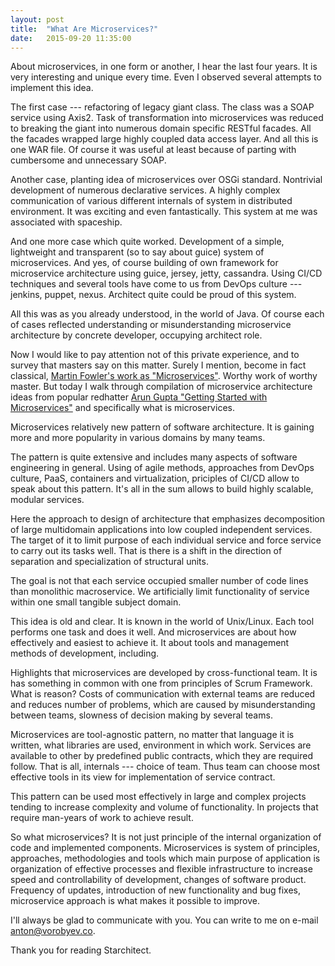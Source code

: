 ```yaml
---
layout: post
title:  "What Are Microservices?"
date:   2015-09-20 11:35:00
---
```


About microservices, in one form or another, I hear the last four years. It is very interesting and unique every time.
Even I observed several attempts to implement this idea.

The first case --- refactoring of legacy giant class. The class was a SOAP service using Axis2. Task of transformation
into microservices was reduced to breaking the giant into numerous domain specific RESTful facades. All the facades 
wrapped large highly coupled data access layer. And all this is one WAR file. Of course it was useful at least because of
parting with cumbersome and unnecessary SOAP.

Another case, planting idea of microservices over OSGi standard. Nontrivial development of numerous declarative
services. A highly complex communication of various different internals of system in distributed environment. It was
exciting and even fantastically. This system at me was associated with spaceship.

And one more case which quite worked. Development of a simple, lightweight and transparent (so to say about guice) 
system of microservices. And yes, of course building of own framework for microservice architecture using
guice, jersey, jetty, cassandra. Using CI/CD techniques and several tools have come to us from DevOps culture ---
jenkins, puppet, nexus. Architect quite could be proud of this system.

All this was as you already understood, in the world of Java. Of course each of cases reflected understanding or 
misunderstanding microservice architecture by concrete developer, occupying architect role.

Now I would like to pay attention not of this private experience, and to survey that masters say on this matter. 
Surely I mention, become in fact classical, [Martin Fowler's work as "Microservices"][fowlers_microservices]. Worthy 
work of worthy master. But today I walk through compilation of microservice architecture ideas from popular redhatter 
[Arun Gupta "Getting Started with Microservices"][guptas_microservices] and specifically what is microservices.  

Microservices relatively new pattern of software architecture. It is gaining more and more popularity in various domains
by many teams.

The pattern is quite extensive and includes many aspects of software engineering in general. Using of agile methods,
approaches from DevOps culture, PaaS, containers and virtualization, priciples of CI/CD allow to speak about this 
pattern. It's all in the sum allows to build highly scalable, modular services.

Here the approach to design of architecture that emphasizes decomposition of large multidomain applications into 
low coupled independent services. The target of it to limit purpose of each individual service and force service to
carry out its tasks well. That is there is a shift in the direction of separation and specialization of structural units.

The goal is not that each service occupied smaller number of code lines than monolithic macroservice. We artificially
limit functionality of service within one small tangible subject domain.

This idea is old and clear. It is known in the world of Unix/Linux. Each tool performs one task and does it well.
And microservices are about how effectively and easiest to achieve it. It about tools and management methods of 
development, including.

Highlights that microservices are developed by cross-functional team. It is has something in common with one from 
principles of Scrum Framework. What is reason? Costs of communication with external teams are reduced and reduces 
number of problems, which are caused by misunderstanding between teams, slowness of decision making by several teams.  

Microservices are tool-agnostic pattern, no matter that language it is written, what libraries are used, environment in 
which work. Services are available to other by predefined public contracts, which they are required follow. That is all,
internals --- choice of team. Thus team can choose most effective tools in its view for implementation of service 
contract. 

This pattern can be used most effectively in large and complex projects tending to increase complexity and volume of
functionality. In projects that require man-years of work to achieve result.

So what microservices? It is not just principle of the internal organization of code and implemented components. 
Microservices is system of principles, approaches, methodologies and tools which main purpose of application is 
organization of effective processes and flexible infrastructure to increase speed and controllability of development,
changes of software product. Frequency of updates, introduction of new functionality and bug fixes, microservice 
approach is what makes it possible to improve.

I'll always be glad to communicate with you. You can write to me on e-mail anton@vorobyev.co.

Thank you for reading Starchitect.

[fowlers_microservices]: http://martinfowler.com/articles/microservices.html
[guptas_microservices]: https://dzone.com/refcardz/getting-started-with-microservices
